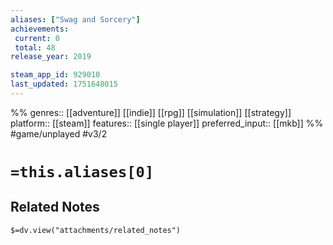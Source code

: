 ```yaml
---
aliases: ["Swag and Sorcery"]
achievements:
 current: 0
 total: 48
release_year: 2019

steam_app_id: 929010
last_updated: 1751648015
---
```

%%
genres:: [[adventure]] [[indie]] [[rpg]] [[simulation]] [[strategy]]
platform:: [[steam]]
features:: [[single player]]
preferred_input:: [[mkb]]
%%
#game/unplayed
#v3/2

# `=this.aliases[0]`
## Related Notes
`$=dv.view("attachments/related_notes")`